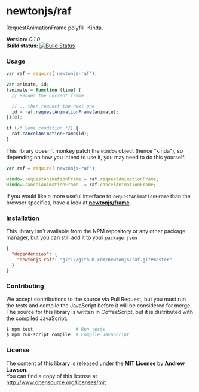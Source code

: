 # newtonjs/raf #

RequestAnimationFrame polyfill. Kinda.

**Version:** *0.1.0*<br/>
**Build status:** [![Build Status][travis-status]][travis]


### Usage ###

```js
var raf = require('newtonjs-raf');

var animate, id;
(animate = function (time) {
  // Render the current frame...

  // ...then request the next one
  id = raf.requestAnimationFrame(animate);
})(0);

if (/* Some condition */) {
  raf.cancelAnimationFrame(id);
}
```

This library doesn't monkey patch the `window` object (hence "kinda"),
so depending on how you intend to use it, you may need to do this yourself.
```js
var raf = require('newtonjs-raf');

window.requestAnimationFrame = raf.requestAnimationFrame;
window.cancelAnimationFrame  = raf.cancelAnimationFrame;
```

If you would like a more useful interface to `requestAnimationFrame` than the browser specifies,
have a look at [**newtonjs/frame**][newtonjs-frame].


### Installation ###

This library isn't available from the NPM repository or any other
package manager, but you can still add it to your `package.json`

```json
{
  "dependencies": {
    "newtonjs-raf": "git://github.com/newtonjs/raf.git#master"
  }
}
```


### Contributing ###

We accept contributions to the source via Pull Request, but you must run the tests
and compile the JavaScript before it will be considered for merge.
The source for this library is written in CoffeeScript, but it is distributed with
the compiled JavaScript.

```bash
$ npm test                # Run tests
$ npm run-script compile  # Compile JavaScript
```


### License ###
The content of this library is released under the **MIT License** by **Andrew Lawson**.<br/>
You can find a copy of this license at http://www.opensource.org/licenses/mit


<!-- Links -->
[travis]: https://travis-ci.org/newtonjs/raf
[travis-status]: https://travis-ci.org/newtonjs/raf.png
[newtonjs-frame]: https://github.com/newtonjs/frame
